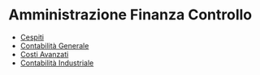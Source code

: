 # Amministrazione Finanza Controllo
- [Cespiti](Sorgenti/TA/B£A/A5.md)
- [Contabilità Generale](Sorgenti/TA/B£A/C5.md)
- [Costi Avanzati](Sorgenti/TA/B£A/D0.md)
- [Contabilità Industriale](Sorgenti/TA/B£A/D5.md)
